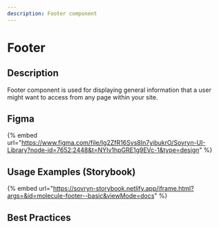 ```yaml
---
description: Footer component
---
```


# Footer

## Description

Footer component is used for displaying general information that a user might want to access from any page within your site.

## Figma

{% embed url="https://www.figma.com/file/Ig2ZfR16Svs8In7yibukrO/Sovryn-UI-Library?node-id=7652:2448&t=NYIv1hpGRE1g9EVc-1&type=design" %}

## Usage Examples (Storybook)

{% embed url="https://sovryn-storybook.netlify.app/iframe.html?args=&id=molecule-footer--basic&viewMode=docs" %}

## Best Practices
